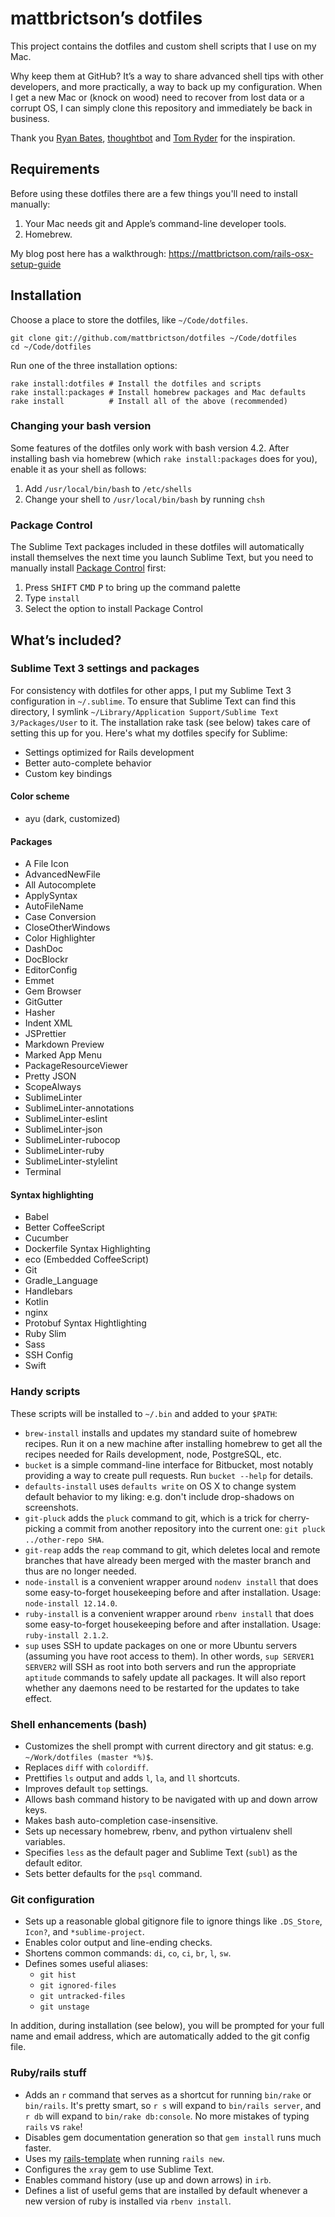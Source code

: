 # mattbrictson’s dotfiles

This project contains the dotfiles and custom shell scripts that I use on my Mac.

Why keep them at GitHub? It’s a way to share advanced shell tips with other developers, and more practically, a way to back up my configuration. When I get a new Mac or (knock on wood) need to recover from lost data or a corrupt OS, I can simply clone this repository and immediately be back in business.

Thank you [Ryan Bates](https://github.com/ryanb/dotfiles), [thoughtbot](http://github.com/thoughtbot/dotfiles) and [Tom Ryder](https://github.com/tejr/dotfiles) for the inspiration.

## Requirements

Before using these dotfiles there are a few things you'll need to install manually:

1. Your Mac needs git and Apple’s command-line developer tools.
2. Homebrew.

My blog post here has a walkthrough: https://mattbrictson.com/rails-osx-setup-guide

## Installation

Choose a place to store the dotfiles, like `~/Code/dotfiles`.

```
git clone git://github.com/mattbrictson/dotfiles ~/Code/dotfiles
cd ~/Code/dotfiles
```

Run one of the three installation options:

```
rake install:dotfiles # Install the dotfiles and scripts
rake install:packages # Install homebrew packages and Mac defaults
rake install          # Install all of the above (recommended)
```

### Changing your bash version

Some features of the dotfiles only work with bash version 4.2. After installing bash via homebrew (which `rake install:packages` does for you), enable it as your shell as follows:

1. Add `/usr/local/bin/bash` to `/etc/shells`
2. Change your shell to `/usr/local/bin/bash` by running `chsh`

### Package Control

The Sublime Text packages included in these dotfiles will automatically install themselves the next time you launch Sublime Text, but you need to manually install [Package Control](https://packagecontrol.io) first:

1. Press <kbd>SHIFT</kbd> <kbd>CMD</kbd> <kbd>P</kbd> to bring up the command palette
2. Type `install`
3. Select the option to install Package Control

## What’s included?

### Sublime Text 3 settings and packages

For consistency with dotfiles for other apps, I put my Sublime Text 3 configuration in `~/.sublime`. To ensure that Sublime Text can find this directory, I symlink `~/Library/Application Support/Sublime Text 3/Packages/User` to it. The installation rake task (see below) takes care of setting this up for you. Here's what my dotfiles specify for Sublime:

- Settings optimized for Rails development
- Better auto-complete behavior
- Custom key bindings

#### Color scheme

- ayu (dark, customized)

#### Packages

- A File Icon
- AdvancedNewFile
- All Autocomplete
- ApplySyntax
- AutoFileName
- Case Conversion
- CloseOtherWindows
- Color Highlighter
- DashDoc
- DocBlockr
- EditorConfig
- Emmet
- Gem Browser
- GitGutter
- Hasher
- Indent XML
- JSPrettier
- Markdown Preview
- Marked App Menu
- PackageResourceViewer
- Pretty JSON
- ScopeAlways
- SublimeLinter
- SublimeLinter-annotations
- SublimeLinter-eslint
- SublimeLinter-json
- SublimeLinter-rubocop
- SublimeLinter-ruby
- SublimeLinter-stylelint
- Terminal

#### Syntax highlighting

- Babel
- Better CoffeeScript
- Cucumber
- Dockerfile Syntax Highlighting
- eco (Embedded CoffeeScript)
- Git
- Gradle_Language
- Handlebars
- Kotlin
- nginx
- Protobuf Syntax Hightlighting
- Ruby Slim
- Sass
- SSH Config
- Swift

### Handy scripts

These scripts will be installed to `~/.bin` and added to your `$PATH`:

- `brew-install` installs and updates my standard suite of homebrew recipes. Run it on a new machine after installing homebrew to get all the recipes needed for Rails development, node, PostgreSQL, etc.
- `bucket` is a simple command-line interface for Bitbucket, most notably providing a way to create pull requests. Run `bucket --help` for details.
- `defaults-install` uses `defaults write` on OS X to change system default behavior to my liking: e.g. don't include drop-shadows on screenshots.
- `git-pluck` adds the `pluck` command to git, which is a trick for cherry-picking a commit from another repository into the current one: `git pluck ../other-repo SHA`.
- `git-reap` adds the `reap` command to git, which deletes local and remote branches that have already been merged with the master branch and thus are no longer needed.
- `node-install` is a convenient wrapper around `nodenv install` that does some easy-to-forget housekeeping before and after installation. Usage: `node-install 12.14.0`.
- `ruby-install` is a convenient wrapper around `rbenv install` that does some easy-to-forget housekeeping before and after installation. Usage: `ruby-install 2.1.2`.
- `sup` uses SSH to update packages on one or more Ubuntu servers (assuming you have root access to them). In other words, `sup SERVER1 SERVER2` will SSH as root into both servers and run the appropriate `aptitude` commands to safely update all packages. It will also report whether any daemons need to be restarted for the updates to take effect.

### Shell enhancements (bash)

- Customizes the shell prompt with current directory and git status: e.g. `~/Work/dotfiles (master *%)$`.
- Replaces `diff` with `colordiff`.
- Prettifies `ls` output and adds `l`, `la`, and `ll` shortcuts.
- Improves default `top` settings.
- Allows bash command history to be navigated with up and down arrow keys.
- Makes bash auto-completion case-insensitive.
- Sets up necessary homebrew, rbenv, and python virtualenv shell variables.
- Specifies `less` as the default pager and Sublime Text (`subl`) as the default editor.
- Sets better defaults for the `psql` command.

### Git configuration

- Sets up a reasonable global gitignore file to ignore things like `.DS_Store`, `Icon?`, and `*sublime-project`.
- Enables color output and line-ending checks.
- Shortens common commands: `di`, `co`, `ci`, `br`, `l`, `sw`.
- Defines somes useful aliases:
  - `git hist`
  - `git ignored-files`
  - `git untracked-files`
  - `git unstage`

In addition, during installation (see below), you will be prompted for your full name and email address, which are automatically added to the git config file.

### Ruby/rails stuff

- Adds an `r` command that serves as a shortcut for running `bin/rake` or `bin/rails`. It's pretty smart, so `r s` will expand to `bin/rails server`, and `r db` will expand to `bin/rake db:console`. No more mistakes of typing `rails` vs `rake`!
- Disables gem documentation generation so that `gem install` runs much faster.
- Uses my [rails-template](https://github.com/mattbrictson/rails-template) when running `rails new`.
- Configures the `xray` gem to use Sublime Text.
- Enables command history (use up and down arrows) in `irb`.
- Defines a list of useful gems that are installed by default whenever a new version of ruby is installed via `rbenv install`.
